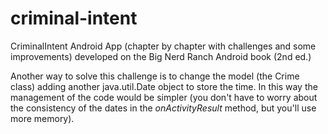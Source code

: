# criminal-intent
CriminalIntent Android App (chapter by chapter with challenges and some improvements) developed on the Big Nerd Ranch Android book (2nd ed.)

Another way to solve this challenge is to change the model (the Crime class) adding another java.util.Date object to store the time.
In this way the management of the code would be simpler (you don't have to worry about the consistency of the dates in the *onActivityResult* method, but you'll use more memory).
